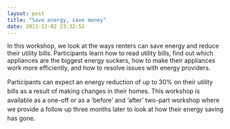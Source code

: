 ```yaml
---
layout: post
title: "Save energy, save money"
date: 2011-12-02 23:32:52
---
```


In this workshop, we look at the ways renters can save energy and reduce their utility bills. Participants learn how to read utility bills, find out which appliances are the biggest energy suckers, how to make their appliances work more efficiently, and how to resolve issues with energy providers.

<span style="line-height: 1.5;">Participants can expect an energy reduction of up to 30% on their utility bills as a result of making changes in their homes. This workshop is available as a one-off or as a ‘before’ and ‘after’ two-part workshop where we provide a follow up three months later to look at how their energy saving has gone.</span>